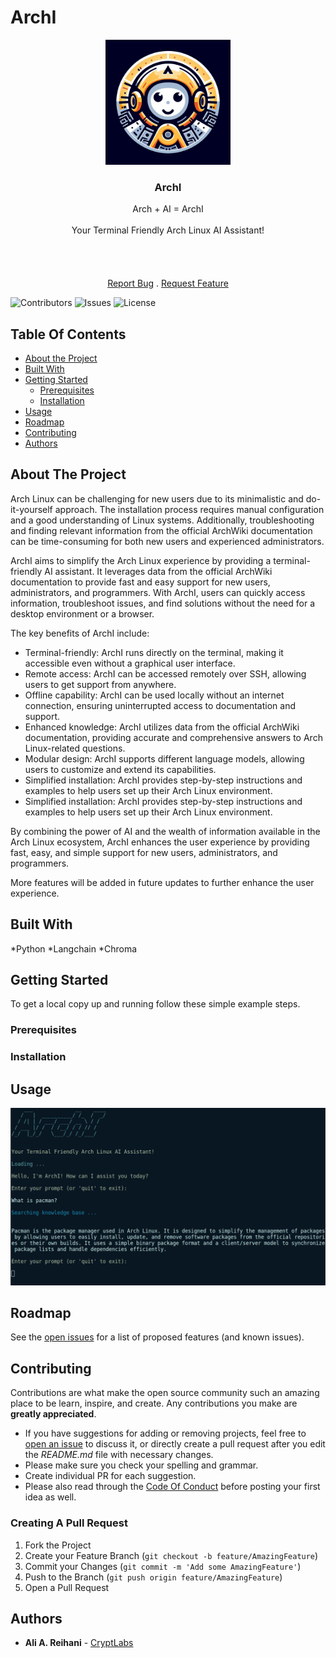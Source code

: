 # ArchI

<p align="center">
  <a href="https://github.com/CryptLabs/Archi">
    <img src="logo.jpeg" alt="Logo" width="200" height="200">
  </a>

  <h3 align="center">ArchI</h3>

  <p align="center">
    Arch + AI = ArchI<br/><br/> Your Terminal Friendly Arch Linux AI Assistant!<br/>
    <br/>
    <br/>
    <br/>
    <br/>
    <a href="https://github.com/CryptLabs/Archi/issues">Report Bug</a>
    .
    <a href="https://github.com/CryptLabs/Archi/issues">Request Feature</a>
  </p>
</p>

 ![Contributors](https://img.shields.io/github/contributors/CryptLabs/Archi?color=dark-green) ![Issues](https://img.shields.io/github/issues/CryptLabs/Archi) ![License](https://img.shields.io/github/license/CryptLabs/Archi) 

## Table Of Contents

* [About the Project](#about-the-project)
* [Built With](#built-with)
* [Getting Started](#getting-started)
  * [Prerequisites](#prerequisites)
  * [Installation](#installation)
* [Usage](#usage)
* [Roadmap](#roadmap)
* [Contributing](#contributing)
* [Authors](#authors)

## About The Project
Arch Linux can be challenging for new users due to its minimalistic and do-it-yourself approach. The installation process requires manual configuration and a good understanding of Linux systems. Additionally, troubleshooting and finding relevant information from the official ArchWiki documentation can be time-consuming for both new users and experienced administrators.

ArchI aims to simplify the Arch Linux experience by providing a terminal-friendly AI assistant. It leverages data from the official ArchWiki documentation to provide fast and easy support for new users, administrators, and programmers. With ArchI, users can quickly access information, troubleshoot issues, and find solutions without the need for a desktop environment or a browser.

The key benefits of ArchI include:
- Terminal-friendly: ArchI runs directly on the terminal, making it accessible even without a graphical user interface.
- Remote access: ArchI can be accessed remotely over SSH, allowing users to get support from anywhere.
- Offline capability: ArchI can be used locally without an internet connection, ensuring uninterrupted access to documentation and support.
- Enhanced knowledge: ArchI utilizes data from the official ArchWiki documentation, providing accurate and comprehensive answers to Arch Linux-related questions.
- Modular design: ArchI supports different language models, allowing users to customize and extend its capabilities.
- Simplified installation: ArchI provides step-by-step instructions and examples to help users set up their Arch Linux environment.
- Simplified installation: ArchI provides step-by-step instructions and examples to help users set up their Arch Linux environment.

By combining the power of AI and the wealth of information available in the Arch Linux ecosystem, ArchI enhances the user experience by providing fast, easy, and simple support for new users, administrators, and programmers.

More features will be added in future updates to further enhance the user experience.

## Built With

*Python
*Langchain
*Chroma


## Getting Started

To get a local copy up and running follow these simple example steps.

### Prerequisites


### Installation


## Usage

![Screen Shot](images/archi-pacman.png)

## Roadmap

See the [open issues](https://github.com/CryptLabs/Archi/issues) for a list of proposed features (and known issues).

## Contributing

Contributions are what make the open source community such an amazing place to be learn, inspire, and create. Any contributions you make are **greatly appreciated**.
* If you have suggestions for adding or removing projects, feel free to [open an issue](https://github.com/CryptLabs/Archi/issues/new) to discuss it, or directly create a pull request after you edit the *README.md* file with necessary changes.
* Please make sure you check your spelling and grammar.
* Create individual PR for each suggestion.
* Please also read through the [Code Of Conduct](https://github.com/CryptLabs/Archi/blob/main/CODE_OF_CONDUCT.md) before posting your first idea as well.

### Creating A Pull Request

1. Fork the Project
2. Create your Feature Branch (`git checkout -b feature/AmazingFeature`)
3. Commit your Changes (`git commit -m 'Add some AmazingFeature'`)
4. Push to the Branch (`git push origin feature/AmazingFeature`)
5. Open a Pull Request

## Authors

* **Ali A. Reihani** - [CryptLabs](https://cryptlabs.com)
